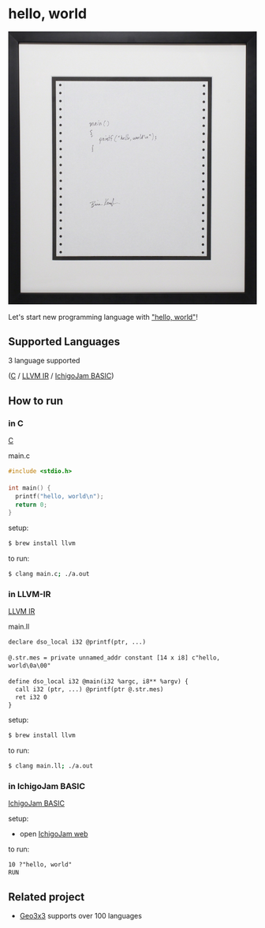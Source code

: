# hello, world

!["Hello, World!" program by Brian Kernighan (1978)](Hello_World_Brian_Kernighan_1978.jpg)

Let's start new programming language with ["hello, world"](https://en.wikipedia.org/wiki/%22Hello,_World!%22_program)!

## Supported Languages

3 language supported  

([C](#in-C) / [LLVM IR](#in-LLVM-IR) / [IchigoJam BASIC](#in-IchigoJam-BASIC))

## How to run

### in C

[C](https://en.wikipedia.org/wiki/C_(programming_language))

main.c
```c
#include <stdio.h>

int main() {
  printf("hello, world\n");
  return 0;
}
```

setup:
```bash
$ brew install llvm
```

to run:
```bash
$ clang main.c; ./a.out
```

### in LLVM-IR

[LLVM IR](https://llvm.org/docs/LangRef.html)

main.ll
```
declare dso_local i32 @printf(ptr, ...)

@.str.mes = private unnamed_addr constant [14 x i8] c"hello, world\0a\00"

define dso_local i32 @main(i32 %argc, i8** %argv) {
  call i32 (ptr, ...) @printf(ptr @.str.mes)
  ret i32 0
}
```

setup:
```bash
$ brew install llvm
```

to run:
```bash
$ clang main.ll; ./a.out
```

### in IchigoJam BASIC

[IchigoJam BASIC](https://ichigojam.net/)

setup:  
- open [IchigoJam web](https://fukuno.jig.jp/app/IchigoJam)

to run:
```
10 ?"hello, world"
RUN
```

## Related project

- [Geo3x3](https://github.com/taisukef/Geo3x3) supports over 100 languages
